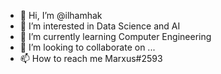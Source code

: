 - 👋 Hi, I’m @ilhamhak
- 👀 I’m interested in Data Science and AI
- 🌱 I’m currently learning Computer Engineering
- 💞️ I’m looking to collaborate on ...
- 📫 How to reach me Marxus#2593

<!---
ilhamhak/ilhamhak is a ✨ special ✨ repository because its `README.md` (this file) appears on your GitHub profile.
You can click the Preview link to take a look at your changes.
--->
